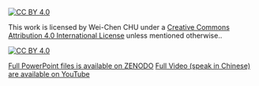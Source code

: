 [![CC BY 4.0][cc-by-shield]][cc-by]

This work is licensed by Wei-Chen CHU under a
[Creative Commons Attribution 4.0 International License][cc-by] unless mentioned otherwise..

[![CC BY 4.0][cc-by-image]][cc-by]

[cc-by]: http://creativecommons.org/licenses/by/4.0/
[cc-by-image]: https://i.creativecommons.org/l/by/4.0/88x31.png
[cc-by-shield]: https://img.shields.io/badge/License-CC%20BY%204.0-lightgrey.svg

[Full PowerPoint files is available on ZENODO](https://zenodo.org/records/12736727)
[Full Video (speak in Chinese) are available on YouTube](https://www.youtube.com/watch?v=cnfW9vPQ_XI)
